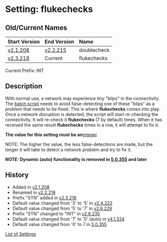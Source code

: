 # Setting: flukechecks #


## Old/Current Names ##
| Start Version | End Version | Name |
|:--------------|:------------|:-----|
| [v2.1.208](https://code.google.com/p/quick-net-fix/source/detail?r=109b06def281e139dcbbf29e1a1279d34c443d64) | [v2.2.215](https://code.google.com/p/quick-net-fix/source/detail?r=fc952b50fb9e610d684c0a6403d65a1d86674790) | doublecheck |
| [v2.3.218](https://code.google.com/p/quick-net-fix/source/detail?r=fa01d88a675b67e8f0a2067274d1040bd0a752ef) | Current | flukechecks |

Current Prefix: INT


## Description ##
With normal use, a network may experience tiny "blips" in the connectivity. The <a href='http://en.wikipedia.org/wiki/Batch_file' title="If you don't know what this is, just think of it as a Windows program that can be edited with Notepad">batch script</a> needs to avoid false-detecting one of these "blips" as a problem that needs to be fixed. This is where **flukechecks** comes into play. Once a network disruption is detected, the script will start re-checking the connectivity. It will re-check it **flukechecks** (7 by default) times. When it has received the same result **flukechecks** times in a row, it will attempt to fix it.


**The value for this setting must be an**<a href='http://en.wikipedia.org/wiki/Integer' title='A non-negative number that does not contain a decimal'>integer</a>.

NOTE: The higher the value, the less false-detections are made, but the longer it will take to detect a network problem and try to fix it.

**NOTE: Dynamic (auto) functionality is removed in [5.0.355](https://code.google.com/p/quick-net-fix/source/detail?r=75be907e1999fd70ee02fc2e1b56b5fd1fcc73d7) and later**


## History ##
  * Added in [v2.1.208](https://code.google.com/p/quick-net-fix/source/detail?r=109b06def281e139dcbbf29e1a1279d34c443d64)
  * Renamed in [v2.2.216](https://code.google.com/p/quick-net-fix/source/detail?spec=svnd9d932ac5a7f58689fabbe560a2687ff20163d01&r=d9d932ac5a7f58689fabbe560a2687ff20163d01)
  * Prefix "STN" added in [v2.3.218](https://code.google.com/p/quick-net-fix/source/detail?spec=svnfa01d88a675b67e8f0a2067274d1040bd0a752ef&r=fa01d88a675b67e8f0a2067274d1040bd0a752ef)
  * Default value changed from '3' to '5' in [v2.4.222](https://code.google.com/p/quick-net-fix/source/detail?r=49760711eb3e553ea984f62ceb46958b9b221614)
  * Default value changed from '5' to '7' in [v2.6.229](https://code.google.com/p/quick-net-fix/source/detail?spec=svn62e713b8a36b3aac8cef5f98ededf9eb0adac45f&r=62e713b8a36b3aac8cef5f98ededf9eb0adac45f)
  * Prefix "STN" changed to "INT" in [v2.6.235](https://code.google.com/p/quick-net-fix/source/detail?spec=svnb1a411be221b1f59f03b67dad9a3b89dfed8921d&r=b1a411be221b1f59f03b67dad9a3b89dfed8921d)
  * Default value changed from '7' to '0' (auto) in [v4.1.324](https://code.google.com/p/quick-net-fix/source/detail?r=ae33dfaa63d560c895f403f218cd19199d21f783)
  * Default value changed from '0' to 7 in [5.0.355](https://code.google.com/p/quick-net-fix/source/detail?r=75be907e1999fd70ee02fc2e1b56b5fd1fcc73d7)


[List of Settings](Settings.md)
